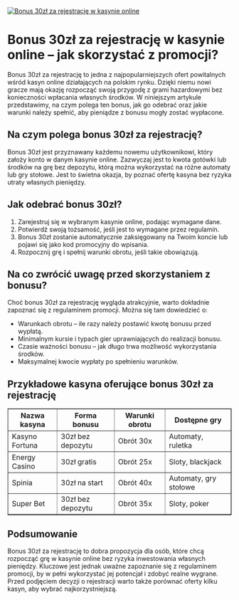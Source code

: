 [![Bonus 30zł za rejestrację w kasynie online](https://123-caf.pages.dev/gitsignup.png)](https://vrmoo.ru/Bt82HjjY)

<h1>Bonus 30zł za rejestrację w kasynie online – jak skorzystać z promocji?</h1> <p>Bonus 30zł za rejestrację to jedna z najpopularniejszych ofert powitalnych wśród kasyn online działających na polskim rynku. Dzięki niemu nowi gracze mają okazję rozpocząć swoją przygodę z grami hazardowymi bez konieczności wpłacania własnych środków. W niniejszym artykule przedstawimy, na czym polega ten bonus, jak go odebrać oraz jakie warunki należy spełnić, aby pieniądze z bonusu mogły zostać wypłacone.</p>  <h2>Na czym polega bonus 30zł za rejestrację?</h2> <p>Bonus 30zł jest przyznawany każdemu nowemu użytkownikowi, który założy konto w danym kasynie online. Zazwyczaj jest to kwota gotówki lub środków na grę bez depozytu, którą można wykorzystać na różne automaty lub gry stołowe. Jest to świetna okazja, by poznać ofertę kasyna bez ryzyka utraty własnych pieniędzy.</p>  <h2>Jak odebrać bonus 30zł?</h2> <ol>   <li>Zarejestruj się w wybranym kasynie online, podając wymagane dane.</li>   <li>Potwierdź swoją tożsamość, jeśli jest to wymagane przez regulamin.</li>   <li>Bonus 30zł zostanie automatycznie zaksięgowany na Twoim koncie lub pojawi się jako kod promocyjny do wpisania.</li>   <li>Rozpocznij grę i spełnij warunki obrotu, jeśli takie obowiązują.</li> </ol>  <h2>Na co zwrócić uwagę przed skorzystaniem z bonusu?</h2> <p>Choć bonus 30zł za rejestrację wygląda atrakcyjnie, warto dokładnie zapoznać się z regulaminem promocji. Można się tam dowiedzieć o:</p> <ul>   <li>Warunkach obrotu – ile razy należy postawić kwotę bonusu przed wypłatą.</li>   <li>Minimalnym kursie i typach gier uprawniających do realizacji bonusu.</li>   <li>Czasie ważności bonusu – jak długo trwa możliwość wykorzystania środków.</li>   <li>Maksymalnej kwocie wypłaty po spełnieniu warunków.</li> </ul>  <h2>Przykładowe kasyna oferujące bonus 30zł za rejestrację</h2> <table border="1" cellpadding="6" cellspacing="0">   <thead>     <tr>       <th>Nazwa kasyna</th>       <th>Forma bonusu</th>       <th>Warunki obrotu</th>       <th>Dostępne gry</th>     </tr>   </thead>   <tbody>     <tr>       <td>Kasyno Fortuna</td>       <td>30zł bez depozytu</td>       <td>Obrót 30x</td>       <td>Automaty, ruletka</td>     </tr>     <tr>       <td>Energy Casino</td>       <td>30zł gratis</td>       <td>Obrót 25x</td>       <td>Sloty, blackjack</td>     </tr>     <tr>       <td>Spinia</td>       <td>30zł na start</td>       <td>Obrót 40x</td>       <td>Automaty, gry stołowe</td>     </tr>     <tr>       <td>Super Bet</td>       <td>30zł bez depozytu</td>       <td>Obrót 35x</td>       <td>Sloty, poker</td>     </tr>   </tbody> </table>  <h2>Podsumowanie</h2> <p>Bonus 30zł za rejestrację to dobra propozycja dla osób, które chcą rozpocząć grę w kasynie online bez ryzyka inwestowania własnych pieniędzy. Kluczowe jest jednak uważne zapoznanie się z regulaminem promocji, by w pełni wykorzystać jej potencjał i zdobyć realne wygrane. Przed podjęciem decyzji o rejestracji warto także porównać oferty kilku kasyn, aby wybrać najkorzystniejszą.</p>